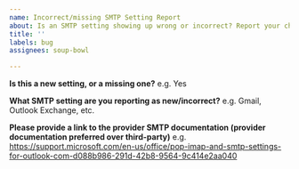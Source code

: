```yaml
---
name: Incorrect/missing SMTP Setting Report
about: Is an SMTP setting showing up wrong or incorrect? Report your change here.
title: ''
labels: bug
assignees: soup-bowl

---
```


**Is this a new setting, or a missing one?**
e.g. Yes

**What SMTP setting are you reporting as new/incorrect?**
e.g. Gmail, Outlook Exchange, etc.

**Please provide a link to the provider SMTP documentation (provider documentation preferred over third-party)**
e.g. https://support.microsoft.com/en-us/office/pop-imap-and-smtp-settings-for-outlook-com-d088b986-291d-42b8-9564-9c414e2aa040
